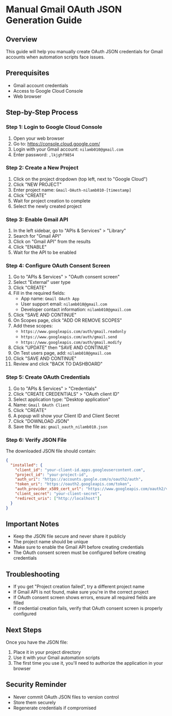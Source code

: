 # Manual Gmail OAuth JSON Generation Guide

## Overview
This guide will help you manually create OAuth JSON credentials for Gmail accounts when automation scripts face issues.

## Prerequisites
- Gmail account credentials
- Access to Google Cloud Console
- Web browser

## Step-by-Step Process

### Step 1: Login to Google Cloud Console
1. Open your web browser
2. Go to: https://console.cloud.google.com/
3. Login with your Gmail account: `nilamb010@gmail.com`
4. Enter password: `,lkjghf9854`

### Step 2: Create a New Project
1. Click on the project dropdown (top left, next to "Google Cloud")
2. Click "NEW PROJECT"
3. Enter project name: `Gmail-OAuth-nilamb010-[timestamp]`
4. Click "CREATE"
5. Wait for project creation to complete
6. Select the newly created project

### Step 3: Enable Gmail API
1. In the left sidebar, go to "APIs & Services" > "Library"
2. Search for "Gmail API"
3. Click on "Gmail API" from the results
4. Click "ENABLE"
5. Wait for the API to be enabled

### Step 4: Configure OAuth Consent Screen
1. Go to "APIs & Services" > "OAuth consent screen"
2. Select "External" user type
3. Click "CREATE"
4. Fill in the required fields:
   - App name: `Gmail OAuth App`
   - User support email: `nilamb010@gmail.com`
   - Developer contact information: `nilamb010@gmail.com`
5. Click "SAVE AND CONTINUE"
6. On Scopes page, click "ADD OR REMOVE SCOPES"
7. Add these scopes:
   - `https://www.googleapis.com/auth/gmail.readonly`
   - `https://www.googleapis.com/auth/gmail.send`
   - `https://www.googleapis.com/auth/gmail.modify`
8. Click "UPDATE" then "SAVE AND CONTINUE"
9. On Test users page, add: `nilamb010@gmail.com`
10. Click "SAVE AND CONTINUE"
11. Review and click "BACK TO DASHBOARD"

### Step 5: Create OAuth Credentials
1. Go to "APIs & Services" > "Credentials"
2. Click "CREATE CREDENTIALS" > "OAuth client ID"
3. Select application type: "Desktop application"
4. Name: `Gmail OAuth Client`
5. Click "CREATE"
6. A popup will show your Client ID and Client Secret
7. Click "DOWNLOAD JSON"
8. Save the file as: `gmail_oauth_nilamb010.json`

### Step 6: Verify JSON File
The downloaded JSON file should contain:
```json
{
  "installed": {
    "client_id": "your-client-id.apps.googleusercontent.com",
    "project_id": "your-project-id",
    "auth_uri": "https://accounts.google.com/o/oauth2/auth",
    "token_uri": "https://oauth2.googleapis.com/token",
    "auth_provider_x509_cert_url": "https://www.googleapis.com/oauth2/v1/certs",
    "client_secret": "your-client-secret",
    "redirect_uris": ["http://localhost"]
  }
}
```

## Important Notes
- Keep the JSON file secure and never share it publicly
- The project name should be unique
- Make sure to enable the Gmail API before creating credentials
- The OAuth consent screen must be configured before creating credentials

## Troubleshooting
- If you get "Project creation failed", try a different project name
- If Gmail API is not found, make sure you're in the correct project
- If OAuth consent screen shows errors, ensure all required fields are filled
- If credential creation fails, verify that OAuth consent screen is properly configured

## Next Steps
Once you have the JSON file:
1. Place it in your project directory
2. Use it with your Gmail automation scripts
3. The first time you use it, you'll need to authorize the application in your browser

## Security Reminder
- Never commit OAuth JSON files to version control
- Store them securely
- Regenerate credentials if compromised